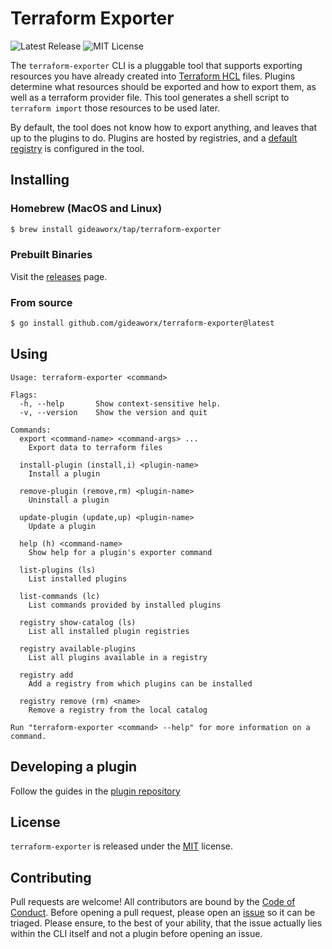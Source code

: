 # Terraform Exporter

![Latest Release](https://img.shields.io/github/v/release/gideaworx/terraform-exporter) ![MIT License](https://img.shields.io/github/license/gideaworx/terraform-exporter)

The `terraform-exporter` CLI is a pluggable tool that supports exporting resources
you have already created into [Terraform HCL][1] files. Plugins determine what 
resources should be exported and how to export them, as well as a terraform 
provider file. This tool generates a shell script to `terraform import` those 
resources to be used later.

By default, the tool does not know how to export anything, and leaves that up to 
the plugins to do. Plugins are hosted by registries, and a [default registry][2]
is configured in the tool. 

## Installing

### Homebrew (MacOS and Linux)

```bash
$ brew install gideaworx/tap/terraform-exporter
```

### Prebuilt Binaries

Visit the [releases][3] page.

### From source

```bash
$ go install github.com/gideaworx/terraform-exporter@latest
```

## Using

```
Usage: terraform-exporter <command>

Flags:
  -h, --help       Show context-sensitive help.
  -v, --version    Show the version and quit

Commands:
  export <command-name> <command-args> ...
    Export data to terraform files

  install-plugin (install,i) <plugin-name>
    Install a plugin

  remove-plugin (remove,rm) <plugin-name>
    Uninstall a plugin

  update-plugin (update,up) <plugin-name>
    Update a plugin

  help (h) <command-name>
    Show help for a plugin's exporter command

  list-plugins (ls)
    List installed plugins

  list-commands (lc)
    List commands provided by installed plugins

  registry show-catalog (ls)
    List all installed plugin registries

  registry available-plugins
    List all plugins available in a registry

  registry add
    Add a registry from which plugins can be installed

  registry remove (rm) <name>
    Remove a registry from the local catalog

Run "terraform-exporter <command> --help" for more information on a command.
```

## Developing a plugin

Follow the guides in the [plugin repository][4]

## License

`terraform-exporter` is released under the [MIT](./LICENSE) license.

## Contributing

Pull requests are welcome! All contributors are bound by the [Code of Conduct][5].
Before opening a pull request, please open an [issue][6] so it can be triaged.
Please ensure, to the best of your ability, that the issue actually lies within the
CLI itself and not a plugin before opening an issue.

<!-- Links -->
[1]: https://terraform.io
[2]: https://plugin-registry.gideaworx.io
[3]: ../../releases
[4]: https://github.com/gideaworx/terraform-exporter-plugin
[5]: CODE_OF_CONDUCT.md
[6]: ../../issues/new
